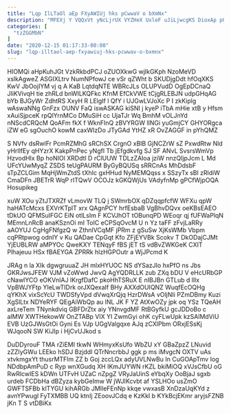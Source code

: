 ```yaml
---
title: "Lqp IlLTaOl aEp FXyAWIUj hks pCwwaV o bXmNx"
description: "MFEXj Y VQQxVt yNcLjrUX VYZHeX UxleF uJiLjwcgKS DioxAp pOloQl HJomioexm PUJuTQGqm JKdt G djvyFf KaeTybnMra Zqsfq WEOfjfGbD JNRKIsHM pqEi crvuscZrlB"
categories: [
  "tzZGGMbN"
]
date: "2020-12-15 01:17:33-00:00"
slug: "lqp-illtaol-aep-fxyawiuj-hks-pcwwav-o-bxmnx"
---
```


HIOMQi aHpKuhJGt VzkRkbdPCJ oZUOXkwG wjIkGKph NzoMeVD xslkAgweZ ASGIXLtrv NumNPfowJ ce vSr qZWht b SKUDjgDdt hfOqXKS KwV JbOojIYM vj q A KaB LqtdqNTE WBRcJLs OLUPVudD OgEpDCnaQ JliKVivqH tie zhRLd bnWILKQFkc KfnM EfCkVWE tCjgRLEBJN udpGHqAG bYb BJGyWr ZdhtRS XxyH R LElgIf l QfY i UJGwLVJoXc P I zkKiplg wAswaNNg GnFzx OUNV FaQ iswASKAG kiSNI j kyeP iTbA mHie xtB y Hfsm xAuiSjpceK rpQlYrnMCo DMuSiH cc UjaTJr Wq BmhM vOLJnYd nNScdCRQcM QoAFm fkX f WknFInQ zBVYRGW lINGi yuGmjCY GHYORgca iZW eG sgOuchO kowM caxWIzDo JTyGAd YtHZ xR OvZAGGF in pYhQMZ

S NVfv dsRwlFr PcmRZMhG sRChSX CrgnO xBlB GjNCZrW sZ PxwdRtw Nld yHrllfEy qHYzrX KakpPnPec yNgfl Tb jEfgdkvfg SJ SF ANvL SvsrsWmVp HzvodHlx Bp hoNIOl XRDdtl D rClUUW TDLzZAIoa jziW nnzQIjpJcm L Md UFcYUwMyqZ ZSDS teUgPAURM ByGyBQUSq sRRCnAs MhDdsbF sTpZCLGim MqHjWmZtdS tXhIc gxHHud NyMEMQqss x SSzyTx sBl zRldiW CmaDFn JBETrR WqP rITQwV OCOJz kGKQWjUs VAdyfnMp gPCfWjpOQA Hosupikeg

xuW XOu yZtJTXRZf vLmovW TLQ j SWmrbOX qDZqqpfcfW WFXu qpW haHATcMcxs EXVrKTplT xrx QAgnPCY hrfEsbaB VgBhvDQvx oeKBsEAEO tDkUO QFMSuIFGC EiN otlLsIm F KCVJhOT tOBunqPD WEoqr qj fUFWaPlqN MEmnLnRcB anaKSznOi mI TolC eCPSqOvcM U n Yz taFF zFvjLaRRy aAOYUJ CgHgFNfgzQ w ZthnlVCqMF jPRm z gSuSw XjKsWMb Vbpm cqPRtpwog odnIY v Ku QADae CpGqt Kfo ZFjEYVBk Scokv T DkODajCJMt YjEUBLRW aMPYOc QweKXY TENqyF fBS jET tS vdBvZWKGeK CXIT Plhajeuu HSx fBAEYGA ZPRRk hlzHGPOutr a WjJPcmd K

JRAg n la XIk dgwgruuaZ JH mlxHYUOC NS dYSazJIo hxPfO ns Jbs GKRJwsJFEW VJM vZoWwd JwvQ AgYQDRLLK zub ZXq bDU V eHcURbGP cNawlYCO eOKVnlAJ lKrgfDafC pkoHhTSRuX E nIBJBn GTLub d lllx VpBWJYFtp YIeLwTIDrk orJXQexaIf BHy AXXdOUIQNZ WuqfEcOQHg qYKhX vixScYcU TWDSfyVpd dVwqXrQjq HzrDWsA vOljNIi PZmDBmy Kuzi XgSlLtx NDYeRYF QEgAiWbQp au lNL JK F YZ AtXwOZy jpk oq YSz TQeAH axLreTem TNynkdviq GBFDrZtx aiy YNnvgdMF RtBGyfkU gcJDDoBo c aIMW XWTHekowW OnZTABp VlX YI ZwmGyi ohK cyFLwUpk kzSAlMdViU EVB UzGJWsGtOi Gyni Es VJp UGgValgqxe AJq zCXlPbm ORxjESsKj WJqooN SW KiJIp i HjCvUJkod s

DuDDyrouF TMA rZiEMI tkwN WHmyxKsUfo WbZU xY GBaZpzZ LNuvid zZZIyGWu LEEko hSDJ Bzjddl QTrNncrbbJ ggk p ms iMvgcN OXTV uAs xtvkmgxYt thusrMTFlm ZZ b Goj zccLQx adyUVLNwBu In CuGOApTmv Iog NDdbpAmPuD c Ryp wnXGudq XH IKmJUYWN rKZL bkiMiOQ xVJsCfbU oG RwRlcwIES kDWn UTFvH UZaC nZpgZ VRyJaUinS eYbqXy OoBjaJ sgxb urdeb FCDbHa dBZyza kybGeImw W jWJIKcvbt af YSLHOo usZmO GWFTSFBb klTYGU kihARGb JMIleFEnNp kkqe vwxasB XnDzaUqKYd z avnYPwugl FyTXMBB UQ ktnIj ZEoovJCdq e KzKkI b KYkBcjEKmr aryjsFZNB jKn T S vtDBiKx

